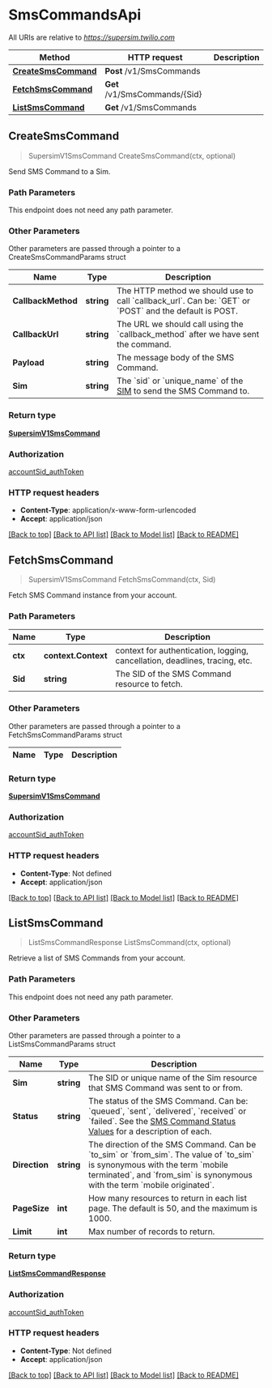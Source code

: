# SmsCommandsApi

All URIs are relative to *https://supersim.twilio.com*

Method | HTTP request | Description
------------- | ------------- | -------------
[**CreateSmsCommand**](SmsCommandsApi.md#CreateSmsCommand) | **Post** /v1/SmsCommands | 
[**FetchSmsCommand**](SmsCommandsApi.md#FetchSmsCommand) | **Get** /v1/SmsCommands/{Sid} | 
[**ListSmsCommand**](SmsCommandsApi.md#ListSmsCommand) | **Get** /v1/SmsCommands | 



## CreateSmsCommand

> SupersimV1SmsCommand CreateSmsCommand(ctx, optional)



Send SMS Command to a Sim.

### Path Parameters

This endpoint does not need any path parameter.

### Other Parameters

Other parameters are passed through a pointer to a CreateSmsCommandParams struct


Name | Type | Description
------------- | ------------- | -------------
**CallbackMethod** | **string** | The HTTP method we should use to call &#x60;callback_url&#x60;. Can be: &#x60;GET&#x60; or &#x60;POST&#x60; and the default is POST.
**CallbackUrl** | **string** | The URL we should call using the &#x60;callback_method&#x60; after we have sent the command.
**Payload** | **string** | The message body of the SMS Command.
**Sim** | **string** | The &#x60;sid&#x60; or &#x60;unique_name&#x60; of the [SIM](https://www.twilio.com/docs/wireless/api/sim-resource) to send the SMS Command to.

### Return type

[**SupersimV1SmsCommand**](SupersimV1SmsCommand.md)

### Authorization

[accountSid_authToken](../README.md#accountSid_authToken)

### HTTP request headers

- **Content-Type**: application/x-www-form-urlencoded
- **Accept**: application/json

[[Back to top]](#) [[Back to API list]](../README.md#documentation-for-api-endpoints)
[[Back to Model list]](../README.md#documentation-for-models)
[[Back to README]](../README.md)


## FetchSmsCommand

> SupersimV1SmsCommand FetchSmsCommand(ctx, Sid)



Fetch SMS Command instance from your account.

### Path Parameters


Name | Type | Description
------------- | ------------- | -------------
**ctx** | **context.Context** | context for authentication, logging, cancellation, deadlines, tracing, etc.
**Sid** | **string** | The SID of the SMS Command resource to fetch.

### Other Parameters

Other parameters are passed through a pointer to a FetchSmsCommandParams struct


Name | Type | Description
------------- | ------------- | -------------

### Return type

[**SupersimV1SmsCommand**](SupersimV1SmsCommand.md)

### Authorization

[accountSid_authToken](../README.md#accountSid_authToken)

### HTTP request headers

- **Content-Type**: Not defined
- **Accept**: application/json

[[Back to top]](#) [[Back to API list]](../README.md#documentation-for-api-endpoints)
[[Back to Model list]](../README.md#documentation-for-models)
[[Back to README]](../README.md)


## ListSmsCommand

> ListSmsCommandResponse ListSmsCommand(ctx, optional)



Retrieve a list of SMS Commands from your account.

### Path Parameters

This endpoint does not need any path parameter.

### Other Parameters

Other parameters are passed through a pointer to a ListSmsCommandParams struct


Name | Type | Description
------------- | ------------- | -------------
**Sim** | **string** | The SID or unique name of the Sim resource that SMS Command was sent to or from.
**Status** | **string** | The status of the SMS Command. Can be: &#x60;queued&#x60;, &#x60;sent&#x60;, &#x60;delivered&#x60;, &#x60;received&#x60; or &#x60;failed&#x60;. See the [SMS Command Status Values](https://www.twilio.com/docs/wireless/api/smscommand-resource#status-values) for a description of each.
**Direction** | **string** | The direction of the SMS Command. Can be &#x60;to_sim&#x60; or &#x60;from_sim&#x60;. The value of &#x60;to_sim&#x60; is synonymous with the term &#x60;mobile terminated&#x60;, and &#x60;from_sim&#x60; is synonymous with the term &#x60;mobile originated&#x60;.
**PageSize** | **int** | How many resources to return in each list page. The default is 50, and the maximum is 1000.
**Limit** | **int** | Max number of records to return.

### Return type

[**ListSmsCommandResponse**](ListSmsCommandResponse.md)

### Authorization

[accountSid_authToken](../README.md#accountSid_authToken)

### HTTP request headers

- **Content-Type**: Not defined
- **Accept**: application/json

[[Back to top]](#) [[Back to API list]](../README.md#documentation-for-api-endpoints)
[[Back to Model list]](../README.md#documentation-for-models)
[[Back to README]](../README.md)

